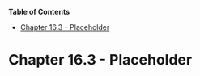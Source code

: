 <!-- START doctoc generated TOC please keep comment here to allow auto update -->
<!-- DON'T EDIT THIS SECTION, INSTEAD RE-RUN doctoc TO UPDATE -->
**Table of Contents**

- [Chapter 16.3 - Placeholder](#chapter-163---placeholder)

<!-- END doctoc generated TOC please keep comment here to allow auto update -->

# Chapter 16.3 - Placeholder
